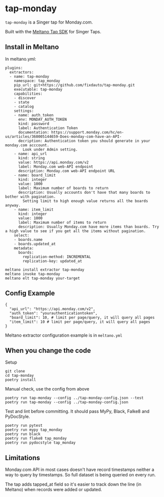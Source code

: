 # tap-monday

`tap-monday` is a Singer tap for Monday.com.

Built with the [Meltano Tap SDK](https://sdk.meltano.com) for Singer Taps.

## Install in Meltano

In meltano.yml:

```
plugins:
  extractors:
  - name: tap-monday
    namespace: tap_monday
    pip_url: git+https://github.com/fixdauto/tap-monday.git
    executable: tap-monday
    capabilities:
    - discover
    - state
    - catalog
    settings:
    - name: auth_token
      env: MONDAY_AUTH_TOKEN
      kind: password
      label: Authentication Token
      documentation: https://support.monday.com/hc/en-us/articles/360005144659-Does-monday-com-have-an-API-
      decription: Authentication token you should generate in your monday.com acccount.
        Look under Admin setting.
    - name: api_url
      kind: string
      value: https://api.monday.com/v2
      label: Monday.com web-API endpoint
      description: Monday.com web-API endpoint URL
    - name: board_limit
      kind: integer
      value: 1000
      label: Maximum number of boards to return
      description: Usually accounts don't have that many boards to bother with pagination.
        Setting limit to high enough value returns all the boards anyway.
    - name: item_limit
      kind: integer
      value: 1000
      label: Maximum number of items to return
      description: Usually Monday.com have more items than boards. Try a high value to see if you get all the items without pagination.
    select:
    - boards.name
    - boards.updated_at
    metadata:
      boards:
        replication-method: INCREMENTAL
        replication-key: updated_at
```

```
meltano install extractor tap-monday
meltano invoke tap-monday
meltano elt tap-monday your-target
```

## Config Example

```
{
  "api_url": "https://api.monday.com/v2",
  "auth_token": "yourauthenticationtoken",
  "board_limit": 10, # limit per page/query, it will query all pages
  "item_limit": 10 # limit per page/query, it will query all pages
}
```

Meltano extractor configuration example is in `meltano.yml`

## When you change the code

Setup
```
git clone
cd tap-monday
poetry install
```

Manual check, use the config from above
```
poetry run tap-monday --config ../tap-monday-config.json --test
poetry run tap-monday --config ../tap-monday-config.json
```

Test and lint before committing. It should pass MyPy, Black, Falke8 and PyDocStyle.
```
poetry run pytest
poetry run mypy tap_monday
poetry run black
poetry run flake8 tap_monday
poetry run pydocstyle tap_monday
```

## Limitations

Monday.com API in most cases doesn't have record timestamps neither a way to query by timestamps. So full dataset is being queried on every run.

The tap adds tapped_at field so it's easier to track down the line (in Meltano) when records were added or updated.
